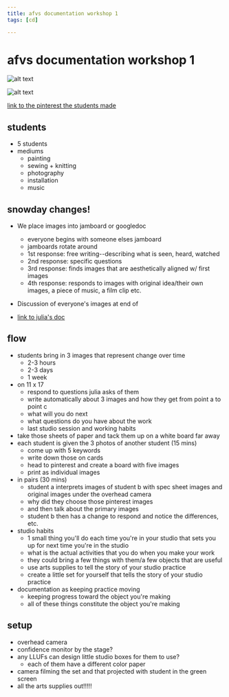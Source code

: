 ```yaml
---
title: afvs documentation workshop 1
tags: [cd]

---
```


# afvs documentation workshop 1

![alt text](https://files.slack.com/files-pri/T0HTW3H0V-F06JKRER9QV/screen_recording_2024-02-13_at_6.45.08_pm_360.gif?pub_secret=9a72e6ea7b)

![alt text](https://files.slack.com/files-pri/T0HTW3H0V-F06JNNPH518/screen_recording_2024-02-13_at_6.41.46_pm_360.gif?pub_secret=47ae32d1dd)

[link to the pinterest the students made](https://www.pinterest.com/learninglabpins/afvs-processing-practice/?invite_code=a34929bd3efe4d4a9b79151bcbe6abf0&board_collab_inviter=True&inviter_user_id=514184619864671597)

## students
* 5 students
* mediums
    * painting
    * sewing + knitting
    * photography
    * installation
    * music

## snowday changes!

* We place images into jamboard or googledoc 
    * everyone begins with someone elses jamboard
    * jamboards rotate around 
    * 1st response: free writing--describing what is seen, heard, watched
    * 2nd response: specific questions
    * 3rd response: finds images that are aesthetically aligned w/ first images
    * 4th response: responds to images with original idea/their own images, a piece of music, a film clip etc. 
    
* Discussion of everyone's images at end of 

* [link to julia's doc](https://docs.google.com/document/d/1UmRHqloAxmrUCF6dRxgnJyW_iJdtj6r1z2kUU4U1j-Y/edit?usp=sharing)

## flow
* students bring in 3 images that represent change over time
    * 2-3 hours
    * 2-3 days
    * 1 week
* on 11 x 17
    * respond to questions julia asks of them
    * write automatically about 3 images and how they get from point a to point c
    * what will you do next
    * what questions do you have about the work
    * last studio session and working habits
* take those sheets of paper and tack them up on a white board far away
* each student is given the 3 photos of another student (15 mins)
    * come up with 5 keywords
    * write down those on cards
    * head to pinterest and create a board with five images
    * print as individual images
* in pairs (30 mins)
    * student a interprets images of student b with spec sheet images and original images under the overhead camera
    * why did they choose those pinterest images
    * and then talk about the primary images
    * student b then has a change to respond and notice the differences, etc.
* studio habits
    * 1 small thing you'll do each time you're in your studio that sets you up for next time you're in the studio
    * what is the actual activities that you do when you make your work
    * they could bring a few things with them/a few objects that are useful
    * use arts supplies to tell the story of your studio practice
    * create a little set for yourself that tells the story of your studio practice
* documentation as keeping practice moving
    * keeping progress toward the object you're making
    * all of these things constitute the object you're making

## setup
* overhead camera
* confidence monitor by the stage?
* any LLUFs can design little studio boxes for them to use?
    * each of them have a different color paper
* camera filming the set and that projected with student in the green screen 
* all the arts supplies out!!!!!